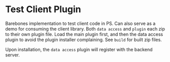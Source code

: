 # Test Client Plugin

Barebones implementation to test client code in PS. Can also serve as a demo for 
consuming the client library. Both `data access` and `plugin` each zip to their
own plugin file. Load the main plugin first, and then the data access plugin to 
avoid the plugin installer complaining. See `build` for built zip files.

Upon installation, the `data access` plugin will register with the backend server.